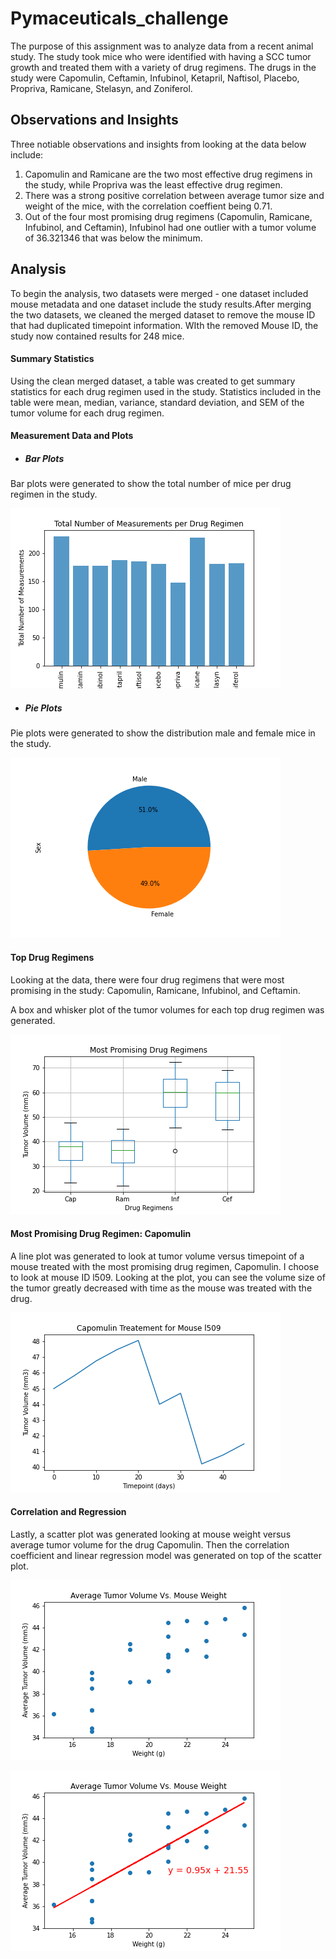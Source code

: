 # Pymaceuticals_challenge

The purpose of this assignment was to analyze data from a recent animal study. The study took mice who were identified with having a SCC tumor growth and treated them with a variety of drug regimens. The drugs in the study were Capomulin, Ceftamin, Infubinol, Ketapril, Naftisol, Placebo, Propriva, Ramicane, Stelasyn, and Zoniferol.

## Observations and Insights
Three notiable observations and insights from looking at the data below include:
1. Capomulin and Ramicane are the two most effective drug regimens in the study, while Propriva was the least effective drug regimen.
2. There was a strong positive correlation between average tumor size and weight of the mice, with the correlation coeffient being 0.71.
3. Out of the four most promising drug regimens (Capomulin, Ramicane, Infubinol, and Ceftamin), Infubinol had one outlier with a tumor volume of 36.321346 that was below the minimum.
 
## Analysis 
To begin the analysis, two datasets were merged - one dataset included mouse metadata and one dataset include the study results.After merging the two datasets, we cleaned the merged dataset to remove the mouse ID that had duplicated timepoint information. WIth the removed Mouse ID, the study now contained results for 248 mice.

#### Summary Statistics
Using the clean merged dataset, a table was created to get summary statistics for each drug regimen used in the study. Statistics included in the table were mean, median, variance, standard deviation, and SEM of the tumor volume for each drug regimen. 

#### Measurement Data and Plots
* ##### Bar Plots
Bar plots were generated to show the total number of mice per drug regimen in the study. 

![GitHub Logo](/Graphs/total_count_per_drug.png)

* ##### Pie Plots
Pie plots were generated to show the distribution male and female mice in the study. 

![GitHub Logo](/Graphs/gender_distribution.png)

#### Top Drug Regimens
Looking at the data, there were four drug regimens that were most promising in the study: Capomulin, Ramicane, Infubinol, and Ceftamin.

A box and whisker plot of the tumor volumes for each top drug regimen was generated.

![GitHub Logo](/Graphs/most_promising.png)

#### Most Promising Drug Regimen: Capomulin
A line plot was generated to look at tumor volume versus timepoint of a mouse treated with the most promising drug regimen, Capomulin. I choose to look at mouse ID l509. Looking at the plot, you can see the volume size of the tumor greatly decreased with time as the mouse was treated with the drug.

![GitHub Logo](/Graphs/capomulin_line_plot.png)

#### Correlation and Regression 
Lastly, a scatter plot was generated looking at mouse weight versus average tumor volume for the drug Capomulin. Then the correlation coefficient and linear regression model was generated on top of the scatter plot.

![GitHub Logo](/Graphs/average_tvolume_vs_weight.png)

![GitHub Logo](/Graphs/correlation_regression.png)